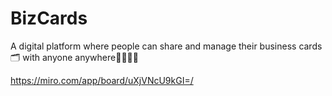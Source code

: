 # BizCards
A digital platform where people can share and manage their business cards 🗂️ with anyone anywhere👨‍💼👩‍💼

https://miro.com/app/board/uXjVNcU9kGI=/
